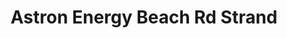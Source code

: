 ---
title: "Astron Energy Beach Rd Strand"
url: /cape-town/astron-energy-beach-rd-strand/
shop: Lebensmittel
---
